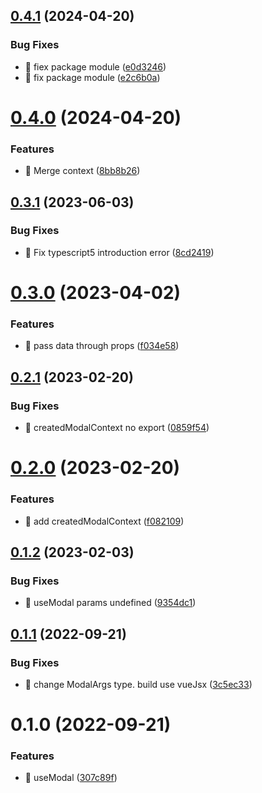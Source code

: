 

## [0.4.1](https://github.com/JinghuiS/vue-modal-provider/compare/v0.4.0...v0.4.1) (2024-04-20)


### Bug Fixes

* 🐛 fiex package module ([e0d3246](https://github.com/JinghuiS/vue-modal-provider/commit/e0d3246712c10c7c954c56264b5668939d2e7a85))
* 🐛 fix package module ([e2c6b0a](https://github.com/JinghuiS/vue-modal-provider/commit/e2c6b0aa91ee305e6c40dad8bb48b0bd0fb755dc))

# [0.4.0](https://github.com/JinghuiS/vue-modal-provider/compare/v0.3.1...v0.4.0) (2024-04-20)


### Features

* 🎸 Merge context ([8bb8b26](https://github.com/JinghuiS/vue-modal-provider/commit/8bb8b2624074faf051891ec952407fdf8c59c202))

## [0.3.1](https://github.com/JinghuiS/vue-modal-provider/compare/v0.3.0...v0.3.1) (2023-06-03)


### Bug Fixes

* 🐛 Fix typescript5 introduction error ([8cd2419](https://github.com/JinghuiS/vue-modal-provider/commit/8cd2419fd28d3d96a0baf8378a2268936d210f0e))

# [0.3.0](https://github.com/JinghuiS/vue-modal-provider/compare/v0.2.1...v0.3.0) (2023-04-02)


### Features

* 🎸 pass data through props ([f034e58](https://github.com/JinghuiS/vue-modal-provider/commit/f034e5892f30e38c0dce06755fcdf0e2c0997570))

## [0.2.1](https://github.com/JinghuiS/vue-modal-provider/compare/v0.2.0...v0.2.1) (2023-02-20)


### Bug Fixes

* 🐛 createdModalContext no export ([0859f54](https://github.com/JinghuiS/vue-modal-provider/commit/0859f543e878b0d05275f6f71c2707ad950850dd))

# [0.2.0](https://github.com/JinghuiS/vue-modal-provider/compare/v0.1.2...v0.2.0) (2023-02-20)


### Features

* 🎸 add createdModalContext ([f082109](https://github.com/JinghuiS/vue-modal-provider/commit/f0821091ab5e7254b8162a699b88631ff38969c4))

## [0.1.2](https://github.com/JinghuiS/vue-modal-provider/compare/v0.1.1...v0.1.2) (2023-02-03)


### Bug Fixes

* 🐛 useModal params undefined ([9354dc1](https://github.com/JinghuiS/vue-modal-provider/commit/9354dc1d701f16abc2806ac987b89c7fa179b72f))

## [0.1.1](https://github.com/JinghuiS/vue-modal-provider/compare/v0.1.0...v0.1.1) (2022-09-21)


### Bug Fixes

* 🐛 change ModalArgs type.  build use vueJsx ([3c5ec33](https://github.com/JinghuiS/vue-modal-provider/commit/3c5ec33060f147efac6448c5f53e3db386a1493e))

# 0.1.0 (2022-09-21)


### Features

* 🎸 useModal ([307c89f](https://github.com/JinghuiS/vue-modal-provider/commit/307c89fd5d5d5f1e88aa32c21df64c74f86a4adc))